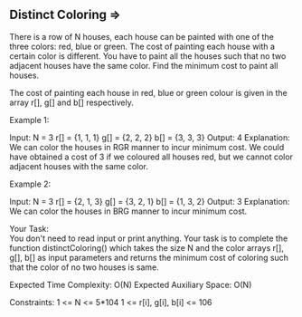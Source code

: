 Distinct Coloring => 
-----------------

There is a row of N houses, each house can be painted with one of the three colors: red, blue or green. The cost of painting each house with a certain color is different. You have to paint all the houses such that no two adjacent houses have the same color. Find the minimum cost to paint all houses.

The cost of painting each house in red, blue or green colour is given in the array r[], g[] and b[] respectively.


Example 1:

Input:
N = 3
r[] = {1, 1, 1}
g[] = {2, 2, 2}
b[] = {3, 3, 3}
Output: 4
Explanation: We can color the houses 
in RGR manner to incur minimum cost.
We could have obtained a cost of 3 if 
we coloured all houses red, but we 
cannot color adjacent houses with 
the same color.



Example 2:

Input:
N = 3
r[] = {2, 1, 3}
g[] = {3, 2, 1}
b[] = {1, 3, 2} 
Output: 3
Explanation: We can color the houses
in BRG manner to incur minimum cost.


Your Task:  
You don't need to read input or print anything. Your task is to complete the function distinctColoring() which takes the size N and the color arrays r[], g[], b[] as input parameters and returns the minimum cost of coloring such that the color of no two houses is same.

 

Expected Time Complexity: O(N)
Expected Auxiliary Space: O(N)

 

Constraints:
1 <= N <= 5*104
1 <= r[i], g[i], b[i] <= 106
